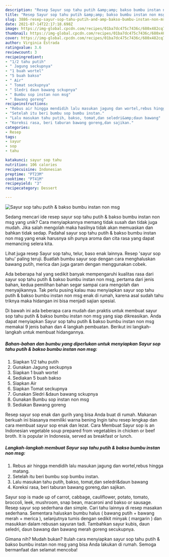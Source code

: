 ```yaml
---
description: "Resep Sayur sop tahu putih &amp;amp; bakso bumbu instan non msg yang Bikin Ngiler"
title: "Resep Sayur sop tahu putih &amp;amp; bakso bumbu instan non msg yang Bikin Ngiler"
slug: 3886-resep-sayur-sop-tahu-putih-and-amp-bakso-bumbu-instan-non-msg-yang-bikin-ngiler
date: 2021-07-14T22:17:18.698Z
image: https://img-global.cpcdn.com/recipes/01ba7dc475c7436c/680x482cq70/sayur-sop-tahu-putih-bakso-bumbu-instan-non-msg-foto-resep-utama.jpg
thumbnail: https://img-global.cpcdn.com/recipes/01ba7dc475c7436c/680x482cq70/sayur-sop-tahu-putih-bakso-bumbu-instan-non-msg-foto-resep-utama.jpg
cover: https://img-global.cpcdn.com/recipes/01ba7dc475c7436c/680x482cq70/sayur-sop-tahu-putih-bakso-bumbu-instan-non-msg-foto-resep-utama.jpg
author: Virginia Estrada
ratingvalue: 3.6
reviewcount: 3
recipeingredient:
- "1/2 tahu putih"
- " Jagung seckupnya"
- "1 buah wortel"
- "5 buah bakso"
- " Air"
- " Tomat seckupnya"
- " Sledri daun bawang sckupnya"
- " Bumbu sop instan non msg"
- " Bawang goreng"
recipeinstructions:
- "Rebus air hingga mendidih lalu masukan jagung dan wortel,rebus hingga matang."
- "Setelah itu beri bumbu sop bumbu instan."
- "Lalu masukan tahu putih, bakso, tomat,dan seledri&amp;daun bawang"
- "Koreksi rasa, beri taburan bawang goreng,dan sajikan."
categories:
- Resep
tags:
- sayur
- sop
- tahu

katakunci: sayur sop tahu 
nutrition: 106 calories
recipecuisine: Indonesian
preptime: "PT23M"
cooktime: "PT41M"
recipeyield: "3"
recipecategory: Dessert

---
```



![Sayur sop tahu putih &amp; bakso bumbu instan non msg](https://img-global.cpcdn.com/recipes/01ba7dc475c7436c/680x482cq70/sayur-sop-tahu-putih-bakso-bumbu-instan-non-msg-foto-resep-utama.jpg)

Sedang mencari ide resep sayur sop tahu putih &amp; bakso bumbu instan non msg yang unik? Cara menyiapkannya memang tidak susah dan tidak juga mudah. Jika salah mengolah maka hasilnya tidak akan memuaskan dan bahkan tidak sedap. Padahal sayur sop tahu putih &amp; bakso bumbu instan non msg yang enak harusnya sih punya aroma dan cita rasa yang dapat memancing selera kita.

Lihat juga resep Sayur sop tahu, telur, baso enak lainnya. Resep &#39;sayur sop tahu&#39; paling teruji. Buatlah bumbu sayur sop dengan cara menghaluskan bawang putih, merica dan juga garam dengan menggunakan cobek.

Ada beberapa hal yang sedikit banyak mempengaruhi kualitas rasa dari sayur sop tahu putih &amp; bakso bumbu instan non msg, pertama dari jenis bahan, kedua pemilihan bahan segar sampai cara mengolah dan menyajikannya. Tak perlu pusing kalau mau menyiapkan sayur sop tahu putih &amp; bakso bumbu instan non msg enak di rumah, karena asal sudah tahu triknya maka hidangan ini bisa menjadi sajian spesial.


Di bawah ini ada beberapa cara mudah dan praktis untuk membuat sayur sop tahu putih &amp; bakso bumbu instan non msg yang siap dikreasikan. Anda dapat menyiapkan Sayur sop tahu putih &amp; bakso bumbu instan non msg memakai 9 jenis bahan dan 4 langkah pembuatan. Berikut ini langkah-langkah untuk membuat hidangannya.

<!--inarticleads1-->

##### Bahan-bahan dan bumbu yang diperlukan untuk menyiapkan Sayur sop tahu putih &amp; bakso bumbu instan non msg:

1. Siapkan 1/2 tahu putih
1. Gunakan  Jagung seckupnya
1. Siapkan 1 buah wortel
1. Sediakan 5 buah bakso
1. Siapkan  Air
1. Siapkan  Tomat seckupnya
1. Gunakan  Sledri &amp;daun bawang sckupnya
1. Gunakan  Bumbu sop instan non msg
1. Sediakan  Bawang goreng


Resep sayur sop enak dan gurih yang bisa Anda buat di rumah. Makanan berkuah ini biasanya memiliki warna bening Ingin tahu resep lengkap dan cara membuat sayur sop enak dan lezat. Cara Membuat Sayur sop is an Indonesian vegetable soup prepared from vegetables in chicken or beef broth. It is popular in Indonesia, served as breakfast or lunch. 

<!--inarticleads2-->

##### Langkah-langkah membuat Sayur sop tahu putih &amp; bakso bumbu instan non msg:

1. Rebus air hingga mendidih lalu masukan jagung dan wortel,rebus hingga matang.
1. Setelah itu beri bumbu sop bumbu instan.
1. Lalu masukan tahu putih, bakso, tomat,dan seledri&amp;daun bawang
1. Koreksi rasa, beri taburan bawang goreng,dan sajikan.


Sayur sop is made up of carrot, cabbage, cauliflower, potato, tomato, broccoli, leek, mushroom, snap bean, macaroni and bakso or sausage. Resep sayur sop sederhana dan simple. Cari tahu lainnya di resep masakan sederhana. Sementara haluskan bumbu halus ( bawang putih + bawang merah + merica ), selanjutnya tumis dengan sedikit minyak ( margarin ) dan masukkan dalam rebusan sayuran tadi. Tambahkan sayur kubis, daun seledri, daun bawang dan bawang merah goreng secukupnya. 

Gimana nih? Mudah bukan? Itulah cara menyiapkan sayur sop tahu putih &amp; bakso bumbu instan non msg yang bisa Anda lakukan di rumah. Semoga bermanfaat dan selamat mencoba!
